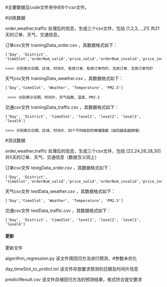 
#主要数据见code文件夹中的6个csv文件。

#训练数据

  order,weather,traffic 处理后的信息，生成三个csv文件，包括 [1,2,3,...,21] 共21天的订单、天气、交通信息。

 订单csv文件 trainingData_order.csv ，其数据格式如下：
 
    ['Day', 'District', 'timeSlot','orderNum_valid','price_valid','orderNum_invalid','price_invalid']
    
    >>>> 分别表示日期、区域、时间片、有效订单、有效订单均价、无效订单、无效订单均价
    
    
 天气csv文件 trainingData_weather.csv ，其数据格式如下：
 
    ['Day','timeSlot', 'Weather', 'Temperature', 'PM2.5']
    
     >>>> 分别表示日期、时间片、天气指数、温度、PM2.5
     
     
 交通csv文件 trainingData_traffic.csv ，其数据格式如下：
 
    ['Day', 'District', 'timeSlot', 'level1', 'level2', 'level3', 'level4']
    
    >>>> 分别表示日期、区域、时间片、四个不同级别的拥堵路数（级别越高越拥堵）
 
#测试数据

  order,weather,traffic 处理后的信息，生成三个csv文件，包括 [22,24,26,28,30] 共5天的订单、天气、交通信息（数据含义同上）

 订单csv文件 testgData_order.csv ，其数据格式如下：
 
    ['Day', 'District', 'timeSlot','orderNum_valid','price_valid','orderNum_invalid','price_invalid']
    

 天气csv文件 testData_weather.csv ，其数据格式如下：
 
    ['Day','timeSlot', 'Weather', 'Temperature', 'PM2.5']
    

 交通csv文件 testData_traffic.csv ，其数据格式如下：
 
    ['Day', 'District', 'timeSlot', 'level1', 'level2', 'level3', 'level4']

#### 更新

更新文件

algorithm_regression.py 该文件用回归方法进行预测，#参数未优化

day_timeSlot_to_pridict.txt 该文件存放要求预测的日期及时间片信息

predictResult.csv 该文件存储回归方法的预测结果，格式符合提交要求


